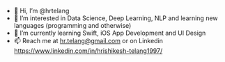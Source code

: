 - 👋 Hi, I’m @hrtelang
- 👀 I’m interested in Data Science, Deep Learning, NLP and learning new languages (programming and otherwise)
- 🌱 I’m currently learning Swift, iOS App Development and UI Design
- 📫 Reach me at hr.telang@gmail.com or on Linkedin https://www.linkedin.com/in/hrishikesh-telang1997/ 

<!---
hrtelang/hrtelang is a ✨ special ✨ repository because its `README.md` (this file) appears on your GitHub profile.
You can click the Preview link to take a look at your changes.
--->
